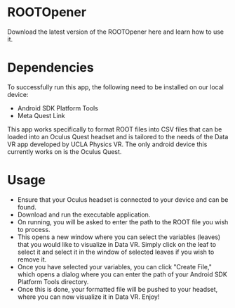 # ROOTOpener
Download the latest version of the ROOTOpener here and learn how to use it.

# Dependencies
To successfully run this app, the following need to be installed on our local device:

- Android SDK Platform Tools
- Meta Quest Link

This app works specifically to format ROOT files into CSV files that can be loaded into an Oculus Quest headset and is tailored to the needs of the Data VR app developed by UCLA Physics VR. The only android device this currently works on is the Oculus Quest. 

# Usage

- Ensure that your Oculus headset is connected to your device and can be found.
- Download and run the executable application. 
- On running, you will be asked to enter the path to the ROOT file you wish to process.
- This opens a new window where you can select the variables (leaves) that you would like to visualize in Data VR. Simply click on the leaf to select it and select it in the window of selected leaves if you wish to remove it. 
- Once you have selected your variables, you can click "Create File," which opens a dialog where you can enter the path of your Android SDK Platform Tools directory.
- Once this is done, your formatted file will be pushed to your headset, where you can now visualize it in Data VR. Enjoy!
